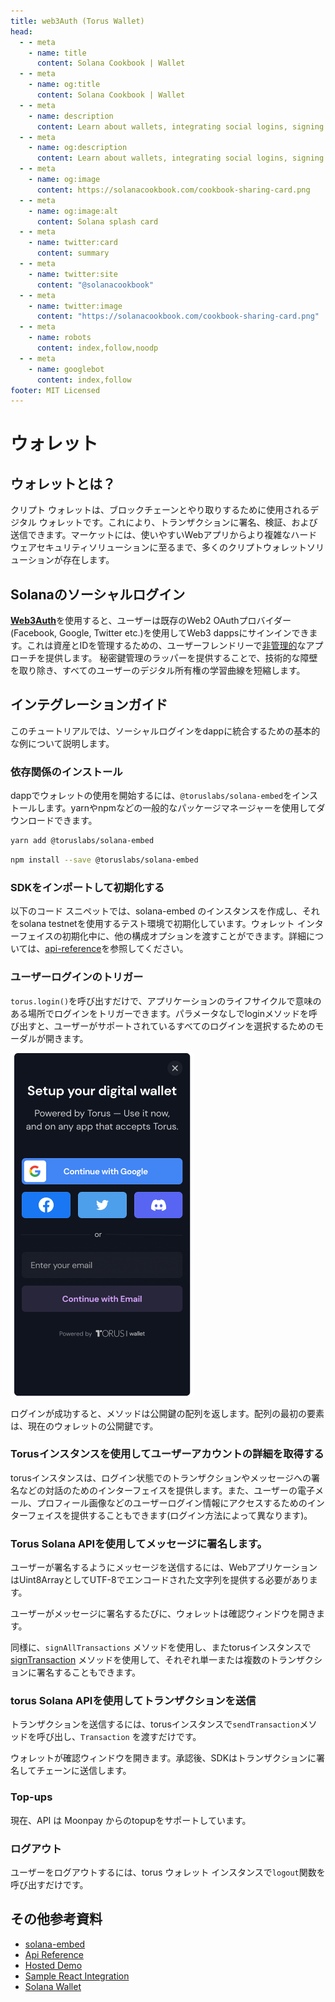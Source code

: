 ```yaml
---
title: web3Auth (Torus Wallet)
head:
  - - meta
    - name: title
      content: Solana Cookbook | Wallet
  - - meta
    - name: og:title
      content: Solana Cookbook | Wallet
  - - meta
    - name: description
      content: Learn about wallets, integrating social logins, signing and verifying messages and more references for Building on Solana at The Solana cookbook.
  - - meta
    - name: og:description
      content: Learn about wallets, integrating social logins, signing and verifying messages and more references for Building on Solana at The Solana cookbook.
  - - meta
    - name: og:image
      content: https://solanacookbook.com/cookbook-sharing-card.png
  - - meta
    - name: og:image:alt
      content: Solana splash card
  - - meta
    - name: twitter:card
      content: summary
  - - meta
    - name: twitter:site
      content: "@solanacookbook"
  - - meta
    - name: twitter:image
      content: "https://solanacookbook.com/cookbook-sharing-card.png"
  - - meta
    - name: robots
      content: index,follow,noodp
  - - meta
    - name: googlebot
      content: index,follow
footer: MIT Licensed
---
```


# ウォレット

## ウォレットとは？

クリプト ウォレットは、ブロックチェーンとやり取りするために使用されるデジタル ウォレットです。これにより、トランザクションに署名、検証、および送信できます。マーケットには、使いやすいWebアプリからより複雑なハードウェアセキュリティソリューションに至るまで、多くのクリプトウォレットソリューションが存在します。

## Solanaのソーシャルログイン

[**Web3Auth**](https://docs.web3auth.io/)を使用すると、ユーザーは既存のWeb2 OAuthプロバイダー(Facebook, Google, Twitter etc.)を使用してWeb3 dappsにサインインできます。これは資産とIDを管理するための、ユーザーフレンドリーで[非管理的](https://docs.web3auth.io/key-infrastructure/overview)なアプローチを提供します。
秘密鍵管理のラッパーを提供することで、技術的な障壁を取り除き、すべてのユーザーのデジタル所有権の学習曲線を短縮します。 

## インテグレーションガイド

このチュートリアルでは、ソーシャルログインをdappに統合するための基本的な例について説明します。

### 依存関係のインストール

dappでウォレットの使用を開始するには、`@toruslabs/solana-embed`をインストールします。yarnやnpmなどの一般的なパッケージマネージャーを使用してダウンロードできます。
<CodeGroup>
  <CodeGroupItem title="YARN" active>

```bash
yarn add @toruslabs/solana-embed
```

  </CodeGroupItem>

  <CodeGroupItem title="NPM">

```bash
npm install --save @toruslabs/solana-embed
```

  </CodeGroupItem>
</CodeGroup>

### SDKをインポートして初期化する

以下のコード スニペットでは、solana-embed のインスタンスを作成し、それをsolana testnetを使用するテスト環境で初期化しています。ウォレット インターフェイスの初期化中に、他の構成オプションを渡すことができます。詳細については、[api-reference](https://docs.tor.us/solana-wallet/api-reference/class)を参照してください。

<SolanaCodeGroup>
  <SolanaCodeGroupItem title="TS" active>

  <template v-slot:default>

@[code](@/code/wallet/Web3Auth/initialize-instance.en.ts)

  </template>

  <template v-slot:preview>

@[code](@/code/wallet/Web3Auth/initialize-instance.preview.en.ts)

  </template>

  </SolanaCodeGroupItem>
</SolanaCodeGroup>

### ユーザーログインのトリガー

`torus.login()`を呼び出すだけで、アプリケーションのライフサイクルで意味のある場所でログインをトリガーできます。パラメータなしでloginメソッドを呼び出すと、ユーザーがサポートされているすべてのログインを選択するためのモーダルが開きます。

![](./assets/Web3Auth/login-modal.png)

ログインが成功すると、メソッドは公開鍵の配列を返します。配列の最初の要素は、現在のウォレットの公開鍵です。

<SolanaCodeGroup>
  <SolanaCodeGroupItem title="TS" active>

  <template v-slot:default>

@[code](@/code/wallet/Web3Auth/login.en.ts)

  </template>

  <template v-slot:preview>

@[code](@/code/wallet/Web3Auth/login.preview.en.ts)

  </template>

  </SolanaCodeGroupItem>
</SolanaCodeGroup>

### Torusインスタンスを使用してユーザーアカウントの詳細を取得する

torusインスタンスは、ログイン状態でのトランザクションやメッセージへの署名など​​の対話のためのインターフェイスを提供します。また、ユーザーの電子メール、プロフィール画像などのユーザーログイン情報にアクセスするためのインターフェイスを提供することもできます(ログイン方法によって異なります)。

<SolanaCodeGroup>
  <SolanaCodeGroupItem title="TS" active>

  <template v-slot:default>

@[code](@/code/wallet/Web3Auth/user-info.en.ts)

  </template>

  <template v-slot:preview>

@[code](@/code/wallet/Web3Auth/user-info.preview.en.ts)

  </template>

  </SolanaCodeGroupItem>
</SolanaCodeGroup>

### Torus Solana APIを使用してメッセージに署名します。

ユーザーが署名するようにメッセージを送信するには、WebアプリケーションはUint8ArrayとしてUTF-8でエンコードされた文字列を提供する必要があります。

ユーザーがメッセージに署名するたびに、ウォレットは確認ウィンドウを開きます。

<SolanaCodeGroup>
  <SolanaCodeGroupItem title="TS" active>

  <template v-slot:default>

@[code](@/code/wallet/Web3Auth/sign-message.en.ts)

  </template>

  <template v-slot:preview>

@[code](@/code/wallet/Web3Auth/sign-message.preview.en.ts)

  </template>

  </SolanaCodeGroupItem>
</SolanaCodeGroup>

同様に、`signAllTransactions` メソッドを使用し、またtorusインスタンスで[signTransaction](https://docs.tor.us/solana-wallet/api-reference/solana/sign-transaction) メソッドを使用して、それぞれ単一または複数のトランザクションに署名することもできます。

### torus Solana APIを使用してトランザクションを送信

トランザクションを送信するには、torusインスタンスで`sendTransaction`メソッドを呼び出し、`Transaction` を渡すだけです。

ウォレットが確認ウィンドウを開きます。承認後、SDKはトランザクションに署名してチェーンに送信します。

<SolanaCodeGroup>
  <SolanaCodeGroupItem title="TS" active>

  <template v-slot:default>

@[code](@/code/wallet/Web3Auth/send-transaction.en.ts)

  </template>

  <template v-slot:preview>

@[code](@/code/wallet/Web3Auth/send-transaction.preview.en.ts)

  </template>

  </SolanaCodeGroupItem>
</SolanaCodeGroup>

### Top-ups​

現在、API は Moonpay からのtopupをサポートしています。

<SolanaCodeGroup>
  <SolanaCodeGroupItem title="TS" active>

  <template v-slot:default>

@[code](@/code/wallet/Web3Auth/topup.en.ts)

  </template>

  <template v-slot:preview>

@[code](@/code/wallet/Web3Auth/topup.preview.en.ts)

  </template>

  </SolanaCodeGroupItem>
</SolanaCodeGroup>

### ログアウト

ユーザーをログアウトするには、torus ウォレット インスタンスで`logout`関数を呼び出すだけです。

<SolanaCodeGroup>
  <SolanaCodeGroupItem title="TS" active>

  <template v-slot:default>

@[code](@/code/wallet/Web3Auth/logout.en.ts)

  </template>
    
  <template v-slot:preview>
    
@[code](@/code/wallet/Web3Auth/logout.preview.en.ts)
    
  </template>

  </SolanaCodeGroupItem>
</SolanaCodeGroup>

## その他参考資料

* [solana-embed](https://github.com/torusresearch/solana-embed)
* [Api Reference](https://docs.web3auth.io/solana-wallet/api-reference/class)
* [Hosted Demo](https://demo-solana.tor.us/)
* [Sample React Integration](https://github.com/torusresearch/solana-embed-react-demo)
* [Solana Wallet](https://solana.tor.us/)